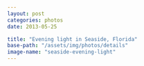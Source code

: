 ```yaml
---
layout: post
categories: photos
date: 2013-05-25

title: "Evening light in Seaside, Florida"
base-path: "/assets/img/photos/details"
image-name: "seaside-evening-light"
---
```

